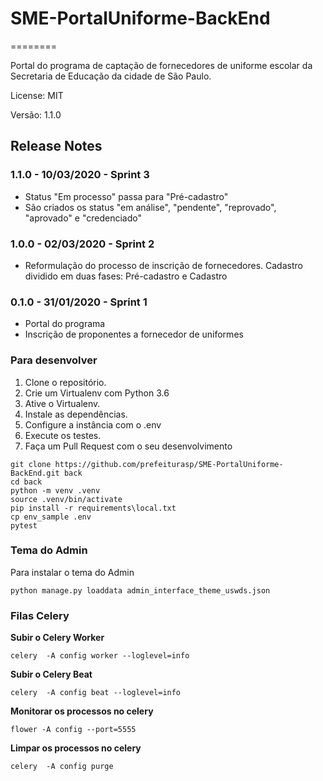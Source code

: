 # SME-PortalUniforme-BackEnd
========

Portal do programa de captação de fornecedores de uniforme escolar da Secretaria de Educação da cidade de São Paulo.

License: MIT

Versão: 1.1.0


## Release Notes

### 1.1.0 - 10/03/2020 - Sprint 3
* Status "Em processo" passa para "Pré-cadastro"
* São criados os status "em análise", "pendente", "reprovado", "aprovado" e "credenciado"

### 1.0.0 - 02/03/2020 - Sprint 2
* Reformulação do processo de inscrição de fornecedores. Cadastro dividido em duas fases: Pré-cadastro e Cadastro


### 0.1.0 - 31/01/2020 - Sprint 1
* Portal do programa 
* Inscrição de proponentes a fornecedor de uniformes


### Para desenvolver

1.  Clone o repositório.
2.  Crie um Virtualenv com Python 3.6
3.  Ative o Virtualenv.
4.  Instale as dependências.
5.  Configure a instância com o .env
6.  Execute os testes.
7.  Faça um Pull Request com o seu desenvolvimento

```console
git clone https://github.com/prefeiturasp/SME-PortalUniforme-BackEnd.git back
cd back
python -m venv .venv
source .venv/bin/activate
pip install -r requirements\local.txt
cp env_sample .env
pytest
```

### Tema do Admin
Para instalar o tema do Admin

```console
python manage.py loaddata admin_interface_theme_uswds.json
```

### Filas Celery
**Subir o Celery Worker**
```console
celery  -A config worker --loglevel=info
```

**Subir o Celery Beat**
```console
celery  -A config beat --loglevel=info
```

**Monitorar os processos no celery**
```console
flower -A config --port=5555
```

**Limpar os processos no celery**
```console
celery  -A config purge
```
